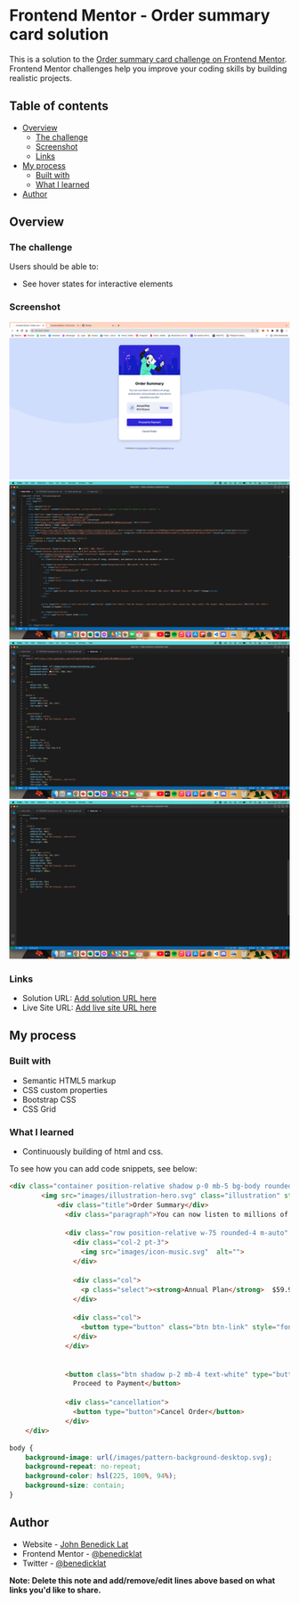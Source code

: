 # Frontend Mentor - Order summary card solution

This is a solution to the [Order summary card challenge on Frontend Mentor](https://www.frontendmentor.io/challenges/order-summary-component-QlPmajDUj). Frontend Mentor challenges help you improve your coding skills by building realistic projects. 

## Table of contents

- [Overview](#overview)
  - [The challenge](#the-challenge)
  - [Screenshot](#screenshot)
  - [Links](#links)
- [My process](#my-process)
  - [Built with](#built-with)
  - [What I learned](#what-i-learned)
- [Author](#author)

## Overview

### The challenge

Users should be able to:

- See hover states for interactive elements

### Screenshot

![](/screenshots/Screen%20Shot%202023-03-20%20at%201.30.14%20PM.png)
![](/screenshots/Screen%20Shot%202023-03-20%20at%201.29.07%20PM.png)
![](/screenshots/Screen%20Shot%202023-03-20%20at%201.29.21%20PM.png)
![](/screenshots/Screen%20Shot%202023-03-20%20at%201.29.31%20PM.png)

### Links

- Solution URL: [Add solution URL here](https://your-solution-url.com)
- Live Site URL: [Add live site URL here](https://your-live-site-url.com)

## My process

### Built with

- Semantic HTML5 markup
- CSS custom properties
- Bootstrap CSS
- CSS Grid

### What I learned

- Continuously building of html and css.

To see how you can add code snippets, see below:

```html
<div class="container position-relative shadow p-0 mb-5 bg-body rounded-4 m-auto mt-5" style="width: 420px; height: 650px;">
        <img src="images/illustration-hero.svg" class="illustration" style="width: 420px;" alt="">
            <div class="title">Order Summary</div>
              <div class="paragraph">You can now listen to millions of songs, audiobooks, and podcasts on any device anywhere you like!</div>
              
              <div class="row position-relative w-75 rounded-4 m-auto" style="background-color: hsla(226, 55%, 86%, 0.286);">
                <div class="col-2 pt-3">
                  <img src="images/icon-music.svg"  alt="">
                </div>
                
                <div class="col">
                  <p class="select"><strong>Annual Plan</strong>  $59.99/year</p>                 
                </div>
                
                <div class="col">
                  <button type="button" class="btn btn-link" style="font-family: 'Red Hat Display', sans-serif; font-weight: 700; color: hsl(245, 75%, 52%)" href="">Change</button>
                </div>
              </div>

              
              <button class="btn shadow p-2 mb-4 text-white" type="button" style="font-family: 'Red Hat Display', sans-serif; margin-left: 55px; margin-top: 35px; width: 74%; height: 50px; background-color: hsl(245, 75%, 52%);">
                Proceed to Payment</button>
              
              <div class="cancellation">
                <button type="button">Cancel Order</button>
              </div>
    </div>
```
```css
body {
    background-image: url(/images/pattern-background-desktop.svg);
    background-repeat: no-repeat;
    background-color: hsl(225, 100%, 94%);
    background-size: contain;
}
```


## Author

- Website - [John Benedick Lat](https://jbenedicklat.my.canva.site/)
- Frontend Mentor - [@benedicklat](https://www.frontendmentor.io/profile/benedicklat)
- Twitter - [@benedicklat](https://twitter.com/benedick_lat)

**Note: Delete this note and add/remove/edit lines above based on what links you'd like to share.**


